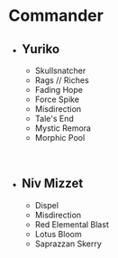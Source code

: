# Commander
- ## **Yuriko**
    - Skullsnatcher
    - Rags // Riches
    - Fading Hope
    - Force Spike
    - Misdirection
    - Tale's End
    - Mystic Remora
    - Morphic Pool

<br>

- ## **Niv Mizzet**
  - Dispel
  - Misdirection
  - Red Elemental Blast
  - Lotus Bloom
  - Saprazzan Skerry